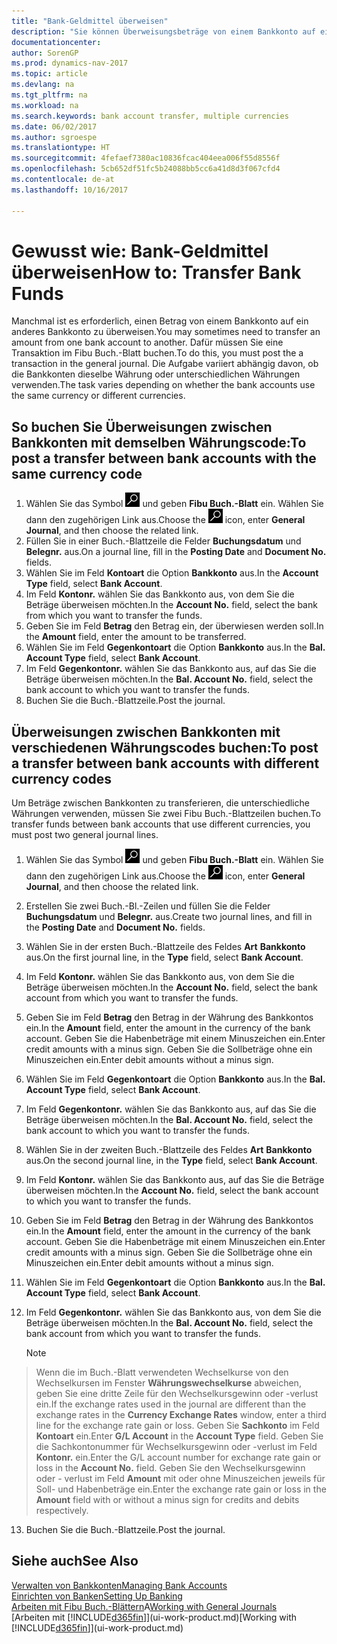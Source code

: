 ```yaml
---
title: "Bank-Geldmittel überweisen"
description: "Sie können Überweisungsbeträge von einem Bankkonto auf ein anders übertragen, einschließlich verschiedene Währungen, indem Sie die Transaktion im Fibu Buch.-Blatt buchen."
documentationcenter: 
author: SorenGP
ms.prod: dynamics-nav-2017
ms.topic: article
ms.devlang: na
ms.tgt_pltfrm: na
ms.workload: na
ms.search.keywords: bank account transfer, multiple currencies
ms.date: 06/02/2017
ms.author: sgroespe
ms.translationtype: HT
ms.sourcegitcommit: 4fefaef7380ac10836fcac404eea006f55d8556f
ms.openlocfilehash: 5cb652df51fc5b24088bb5cc6a41d8d3f067cfd4
ms.contentlocale: de-at
ms.lasthandoff: 10/16/2017

---
```

# <a name="how-to-transfer-bank-funds"></a><span data-ttu-id="0b938-103">Gewusst wie: Bank-Geldmittel überweisen</span><span class="sxs-lookup"><span data-stu-id="0b938-103">How to: Transfer Bank Funds</span></span>
<span data-ttu-id="0b938-104">Manchmal ist es erforderlich, einen Betrag von einem Bankkonto auf ein anderes Bankkonto zu überweisen.</span><span class="sxs-lookup"><span data-stu-id="0b938-104">You may sometimes need to transfer an amount from one bank account to another.</span></span> <span data-ttu-id="0b938-105">Dafür müssen Sie eine Transaktion im Fibu Buch.-Blatt buchen.</span><span class="sxs-lookup"><span data-stu-id="0b938-105">To do this, you must post the a transaction in the general journal.</span></span> <span data-ttu-id="0b938-106">Die Aufgabe variiert abhängig davon, ob die Bankkonten dieselbe Währung oder unterschiedlichen Währungen verwenden.</span><span class="sxs-lookup"><span data-stu-id="0b938-106">The task varies depending on whether the bank accounts use the same currency or different currencies.</span></span>

## <a name="to-post-a-transfer-between-bank-accounts-with-the-same-currency-code"></a><span data-ttu-id="0b938-107">So buchen Sie Überweisungen zwischen Bankkonten mit demselben Währungscode:</span><span class="sxs-lookup"><span data-stu-id="0b938-107">To post a transfer between bank accounts with the same currency code</span></span>
1. <span data-ttu-id="0b938-108">Wählen Sie das Symbol ![Nach Seite oder Bericht suchen](media/ui-search/search_small.png "Nach Seite ober Bericht suchen") und geben **Fibu Buch.-Blatt** ein. Wählen Sie dann den zugehörigen Link aus.</span><span class="sxs-lookup"><span data-stu-id="0b938-108">Choose the ![Search for Page or Report](media/ui-search/search_small.png "Search for Page or Report icon") icon, enter **General Journal**, and then choose the related link.</span></span>
2. <span data-ttu-id="0b938-109">Füllen Sie in einer Buch.-Blattzeile die Felder **Buchungsdatum** und **Belegnr.** aus.</span><span class="sxs-lookup"><span data-stu-id="0b938-109">On a journal line, fill in the **Posting Date** and **Document No.** fields.</span></span>
3. <span data-ttu-id="0b938-110">Wählen Sie im Feld **Kontoart** die Option **Bankkonto** aus.</span><span class="sxs-lookup"><span data-stu-id="0b938-110">In the **Account Type** field, select **Bank Account**.</span></span>
4. <span data-ttu-id="0b938-111">Im Feld **Kontonr.** wählen Sie das Bankkonto aus, von dem Sie die Beträge überweisen möchten.</span><span class="sxs-lookup"><span data-stu-id="0b938-111">In the **Account No.** field, select the bank from which you want to transfer the funds.</span></span>
5. <span data-ttu-id="0b938-112">Geben Sie im Feld **Betrag** den Betrag ein, der überwiesen werden soll.</span><span class="sxs-lookup"><span data-stu-id="0b938-112">In the **Amount** field, enter the amount to be transferred.</span></span>
6. <span data-ttu-id="0b938-113">Wählen Sie im Feld **Gegenkontoart** die Option **Bankkonto** aus.</span><span class="sxs-lookup"><span data-stu-id="0b938-113">In the **Bal. Account Type** field, select **Bank Account**.</span></span>
7. <span data-ttu-id="0b938-114">Im Feld **Gegenkontonr.** wählen Sie das Bankkonto aus, auf das Sie die Beträge überweisen möchten.</span><span class="sxs-lookup"><span data-stu-id="0b938-114">In the **Bal. Account No.** field, select the bank account to which you want to transfer the funds.</span></span>
8. <span data-ttu-id="0b938-115">Buchen Sie die Buch.-Blattzeile.</span><span class="sxs-lookup"><span data-stu-id="0b938-115">Post the journal.</span></span>

## <a name="to-post-a-transfer-between-bank-accounts-with-different-currency-codes"></a><span data-ttu-id="0b938-116">Überweisungen zwischen Bankkonten mit verschiedenen Währungscodes buchen:</span><span class="sxs-lookup"><span data-stu-id="0b938-116">To post a transfer between bank accounts with different currency codes</span></span>
<span data-ttu-id="0b938-117">Um Beträge zwischen Bankkonten zu transferieren, die unterschiedliche Währungen verwenden, müssen Sie zwei Fibu Buch.-Blattzeilen buchen.</span><span class="sxs-lookup"><span data-stu-id="0b938-117">To transfer funds between bank accounts that use different currencies, you must post two general journal lines.</span></span>

1. <span data-ttu-id="0b938-118">Wählen Sie das Symbol ![Nach Seite oder Bericht suchen](media/ui-search/search_small.png "Nach Seite ober Bericht suchen") und geben **Fibu Buch.-Blatt** ein. Wählen Sie dann den zugehörigen Link aus.</span><span class="sxs-lookup"><span data-stu-id="0b938-118">Choose the ![Search for Page or Report](media/ui-search/search_small.png "Search for Page or Report icon") icon, enter **General Journal**, and then choose the related link.</span></span>
2. <span data-ttu-id="0b938-119">Erstellen Sie zwei Buch.-Bl.-Zeilen und füllen Sie die Felder **Buchungsdatum** und **Belegnr.** aus.</span><span class="sxs-lookup"><span data-stu-id="0b938-119">Create two journal lines, and fill in the **Posting Date** and **Document No.** fields.</span></span>
3. <span data-ttu-id="0b938-120">Wählen Sie in der ersten Buch.-Blattzeile des Feldes **Art** **Bankkonto** aus.</span><span class="sxs-lookup"><span data-stu-id="0b938-120">On the first journal line, in the **Type** field, select **Bank Account**.</span></span>
4. <span data-ttu-id="0b938-121">Im Feld **Kontonr.** wählen Sie das Bankkonto aus, von dem Sie die Beträge überweisen möchten.</span><span class="sxs-lookup"><span data-stu-id="0b938-121">In the **Account No.** field, select the bank account from which you want to transfer the funds.</span></span>
5. <span data-ttu-id="0b938-122">Geben Sie im Feld **Betrag** den Betrag in der Währung des Bankkontos ein.</span><span class="sxs-lookup"><span data-stu-id="0b938-122">In the **Amount** field, enter the amount in the currency of the bank account.</span></span> <span data-ttu-id="0b938-123">Geben Sie die Habenbeträge mit einem Minuszeichen ein.</span><span class="sxs-lookup"><span data-stu-id="0b938-123">Enter credit amounts with a minus sign.</span></span> <span data-ttu-id="0b938-124">Geben Sie die Sollbeträge ohne ein Minuszeichen ein.</span><span class="sxs-lookup"><span data-stu-id="0b938-124">Enter debit amounts without a minus sign.</span></span>
6. <span data-ttu-id="0b938-125">Wählen Sie im Feld **Gegenkontoart** die Option **Bankkonto** aus.</span><span class="sxs-lookup"><span data-stu-id="0b938-125">In the **Bal. Account Type** field, select **Bank Account**.</span></span>
7. <span data-ttu-id="0b938-126">Im Feld **Gegenkontonr.** wählen Sie das Bankkonto aus, auf das Sie die Beträge überweisen möchten.</span><span class="sxs-lookup"><span data-stu-id="0b938-126">In the **Bal. Account No.** field, select the bank account to which you want to transfer the funds.</span></span>
8. <span data-ttu-id="0b938-127">Wählen Sie in der zweiten Buch.-Blattzeile des Feldes **Art** **Bankkonto** aus.</span><span class="sxs-lookup"><span data-stu-id="0b938-127">On the second journal line, in the **Type** field, select **Bank Account**.</span></span>
9. <span data-ttu-id="0b938-128">Im Feld **Kontonr.** wählen Sie das Bankkonto aus, auf das Sie die Beträge überweisen möchten.</span><span class="sxs-lookup"><span data-stu-id="0b938-128">In the **Account No.** field, select the bank account to which you want to transfer the funds.</span></span>
10. <span data-ttu-id="0b938-129">Geben Sie im Feld **Betrag** den Betrag in der Währung des Bankkontos ein.</span><span class="sxs-lookup"><span data-stu-id="0b938-129">In the **Amount** field, enter the amount in the currency of the bank account.</span></span> <span data-ttu-id="0b938-130">Geben Sie die Habenbeträge mit einem Minuszeichen ein.</span><span class="sxs-lookup"><span data-stu-id="0b938-130">Enter credit amounts with a minus sign.</span></span> <span data-ttu-id="0b938-131">Geben Sie die Sollbeträge ohne ein Minuszeichen ein.</span><span class="sxs-lookup"><span data-stu-id="0b938-131">Enter debit amounts without a minus sign.</span></span>
11. <span data-ttu-id="0b938-132">Wählen Sie im Feld **Gegenkontoart** die Option **Bankkonto** aus.</span><span class="sxs-lookup"><span data-stu-id="0b938-132">In the **Bal. Account Type** field, select **Bank Account**.</span></span>  
12. <span data-ttu-id="0b938-133">Im Feld **Gegenkontonr.** wählen Sie das Bankkonto aus, von dem Sie die Beträge überweisen möchten.</span><span class="sxs-lookup"><span data-stu-id="0b938-133">In the **Bal. Account No.** field, select the bank account from which you want to transfer the funds.</span></span>

    > [!NOTE]  
>   <span data-ttu-id="0b938-134">Wenn die im Buch.-Blatt verwendeten Wechselkurse von den Wechselkursen im Fenster **Währungswechselkurse** abweichen, geben Sie eine dritte Zeile für den Wechselkursgewinn oder -verlust ein.</span><span class="sxs-lookup"><span data-stu-id="0b938-134">If the exchange rates used in the journal are different than the exchange rates in the **Currency Exchange Rates** window, enter a third line for the exchange rate gain or loss.</span></span> <span data-ttu-id="0b938-135">Geben Sie **Sachkonto** im Feld **Kontoart** ein.</span><span class="sxs-lookup"><span data-stu-id="0b938-135">Enter **G/L Account** in the **Account Type** field.</span></span> <span data-ttu-id="0b938-136">Geben Sie die Sachkontonummer für Wechselkursgewinn oder -verlust im Feld **Kontonr.** ein.</span><span class="sxs-lookup"><span data-stu-id="0b938-136">Enter the G/L account number for exchange rate gain or loss in the **Account No.** field.</span></span> <span data-ttu-id="0b938-137">Geben Sie den Wechselkursgewinn oder - verlust im Feld **Amount** mit oder ohne Minuszeichen jeweils für Soll- und Habenbeträge ein.</span><span class="sxs-lookup"><span data-stu-id="0b938-137">Enter the exchange rate gain or loss in the **Amount** field with or without a minus sign for credits and debits respectively.</span></span>
13. <span data-ttu-id="0b938-138">Buchen Sie die Buch.-Blattzeile.</span><span class="sxs-lookup"><span data-stu-id="0b938-138">Post the journal.</span></span>

## <a name="see-also"></a><span data-ttu-id="0b938-139">Siehe auch</span><span class="sxs-lookup"><span data-stu-id="0b938-139">See Also</span></span>
[<span data-ttu-id="0b938-140">Verwalten von Bankkonten</span><span class="sxs-lookup"><span data-stu-id="0b938-140">Managing Bank Accounts</span></span>](bank-manage-bank-accounts.md)  
[<span data-ttu-id="0b938-141">Einrichten von Banken</span><span class="sxs-lookup"><span data-stu-id="0b938-141">Setting Up Banking</span></span>](bank-setup-banking.md)  
<span data-ttu-id="0b938-142">[Arbeiten mit Fibu Buch.-Blättern](ui-work-general-journals.md)A</span><span class="sxs-lookup"><span data-stu-id="0b938-142">[Working with General Journals](ui-work-general-journals.md)</span></span>  
<span data-ttu-id="0b938-143">[Arbeiten mit [!INCLUDE[d365fin](includes/d365fin_md.md)]](ui-work-product.md)</span><span class="sxs-lookup"><span data-stu-id="0b938-143">[Working with [!INCLUDE[d365fin](includes/d365fin_md.md)]](ui-work-product.md)</span></span>

